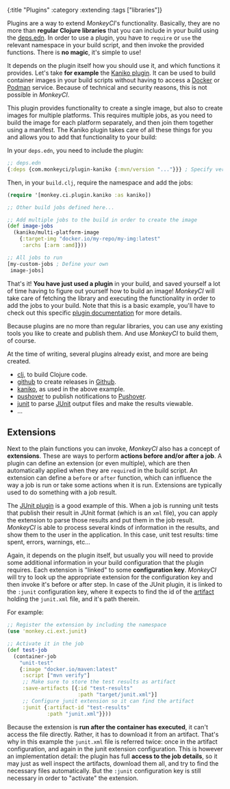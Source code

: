 {:title "Plugins"
 :category :extending
 :tags ["libraries"]}

Plugins are a way to extend *MonkeyCI*'s functionality.  Basically, they are
no more than **regular Clojure libraries** that you can include in your build using
the [deps.edn](deps/).  In order to use a plugin, you have to `require` or
`use` the relevant namespace in your build script, and then invoke the provided
functions.  There is **no magic**, it's simple to use!

It depends on the plugin itself how you should use it, and which functions it
provides.  Let's take **for example** the [Kaniko plugin](https://github.com/monkey-projects/plugin-kaniko).
It can be used to build container images in your build scripts without having to
access a [Docker](https://docker.io) or [Podman](https://podman.io) service.
Because of technical and security reasons, this is not possible in *MonkeyCI*.

This plugin provides functionality to create a single image, but also to create
images for multiple platforms.  This requires multiple jobs, as you need to build
the image for each platform separately, and then join them together using a manifest.
The Kaniko plugin takes care of all these things for you and allows you to add that
functionality to your build:

In your `deps.edn`, you need to include the plugin:
```clojure
;; deps.edn
{:deps {com.monkeyci/plugin-kaniko {:mvn/version "..."}}} ; Specify version
```

Then, in your `build.clj`, require the namespace and add the jobs:
```clojure
(require '[monkey.ci.plugin.kaniko :as kaniko])

;; Other build jobs defined here...

;; Add multiple jobs to the build in order to create the image
(def image-jobs
  (kaniko/multi-platform-image
    {:target-img "docker.io/my-repo/my-img:latest"
     :archs [:arm :amd]}))

;; All jobs to run
[my-custom-jobs ; Define your own
 image-jobs]
```

That's it!  **You have just used a plugin** in your build, and saved yourself a lot of
time having to figure out yourself how to build an image!  *MonkeyCI* will take care of
fetching the library and executing the functionality in order to add the jobs to your
build.  Note that this is a basic example, you'll have to check out this specific
[plugin documentation](https://github.com/monkey-projects/plugin-kaniko) for more details.

Because plugins are no more than regular libraries, you can use any existing tools you
like to create and publish them.  And use *MonkeyCI* to build them, of course.

At the time of writing, several plugins already exist, and more are being created.

 - [clj](https://github.com/monkey-projects/plugin-clj), to build Clojure code.
 - [github](https://github.com/monkey-projects/plugin-github) to create releases in [Github](https://github.com).
 - [kaniko](https://github.com/monkey-projects/plugin-kaniko), as used in the above example.
 - [pushover](https://github.com/monkey-projects/plugin-pushover) to publish notifications to [Pushover](https://pushover.net).
 - [junit](https://github.com/monkey-projects/plugin-junit) to parse [JUnit](https://junit.org) output files and make the results viewable.
 - ...

## Extensions

Next to the plain functions you can invoke, *MonkeyCI* also has a concept of **extensions**.
These are ways to perform **actions before and/or after a job**.  A plugin can define an
extension (or even multiple), which are then automatically applied when they are `require`d
in the build script.  An extension can define a `before` or `after` function, which can
influence the way a job is run or take some actions when it is run.  Extensions are typically
used to do something with a job result.

The [JUnit plugin](https://github.com/monkey-projects/plugin-junit) is a good example of this.
When a job is running unit tests that publish their result in JUnit format (which is an `xml`
file), you can apply the extension to parse those results and put them in the job result.
*MonkeyCI* is able to process several kinds of information in the results, and show them
to the user in the application.  In this case, unit test results: time spent, errors, warnings,
etc...

Again, it depends on the plugin itself, but usually you will need to provide some additional
information in your build configuration that the plugin requires.  Each extension is "linked" to
some **configuration key**.  *MonkeyCI* will try to look up the appropriate extension for the
configuration key and then invoke it's before or after step.  In case of the JUnit plugin, it
is linked to the `:junit` configuration key, where it expects to find the id of the
[artifact](artifacts/) holding the `junit.xml` file, and it's path therein.

For example:
```clojure
;; Register the extension by including the namespace
(use 'monkey.ci.ext.junit)

;; Activate it in the job
(def test-job
  (container-job
    "unit-test"
    {:image "docker.io/maven:latest"
     :script ["mvn verify"]
     ;; Make sure to store the test results as artifact
     :save-artifacts [{:id "test-results"
                       :path "target/junit.xml"}]
     ;; Configure junit extension so it can find the artifact
     :junit {:artifact-id "test-results"
             :path "junit.xml"}}))
```
Because the extension is **run after the container has executed**, it can't access the file
directly.  Rather, it has to download it from an artifact.  That's why in this example
the `junit.xml` file is referred twice: once in the artifact configuration, and again
in the junit extension configuration.  This is however an implementation detail: the
plugin has full **access to the job details**, so it may just as well inspect the artifacts,
download them all, and try to find the necessary files automatically.  But the `:junit`
configuration key is still necessary in order to "activate" the extension.
